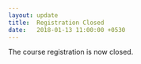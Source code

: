 ```yaml
---
layout: update
title:  Registration Closed
date:   2018-01-13 11:00:00 +0530
---
```


The course registration is now closed.
